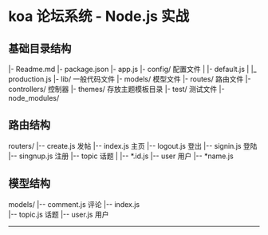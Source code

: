 # koa 论坛系统 - Node.js 实战

## 基础目录结构

|- Readme.md
|- package.json
|- app.js
|- config/  配置文件
|  |- default.js
|  |_ production.js
|- lib/ 一般代码文件
|- models/ 模型文件
|- routes/ 路由文件
|- controllers/ 控制器
|- themes/ 存放主题模板目录
|- test/ 测试文件
|- node_modules/


## 路由结构
routers/
|-- create.js  发帖
|-- index.js   主页
|-- logout.js  登出
|-- signin.js  登陆
|-- singnup.js 注册
|-- topic      话题
|   |--  \*.id.js
|-- user       用户
    |-- \*name.js


## 模型结构

models/
|-- comment.js 评论
|-- index.js  
|-- topic.js   话题
|-- user.js    用户
- - - -
